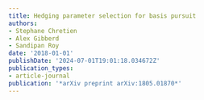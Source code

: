 ```yaml
---
title: Hedging parameter selection for basis pursuit
authors:
- Stephane Chretien
- Alex Gibberd
- Sandipan Roy
date: '2018-01-01'
publishDate: '2024-07-01T19:01:18.034672Z'
publication_types:
- article-journal
publication: '*arXiv preprint arXiv:1805.01870*'
---
```

